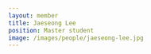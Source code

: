 ```yaml
---
layout: member
title: Jaeseong Lee
position: Master student
image: /images/people/jaeseong-lee.jpg
---
```

